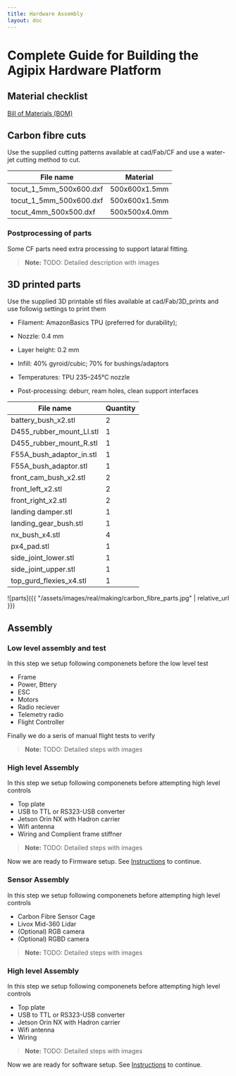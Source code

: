 ```yaml
---
title: Hardware Assembly
layout: doc
---
```


# Complete Guide for Building the Agipix Hardware Platform

## Material checklist

 [Bill of Materials (BOM)](https://sasakuruppuarachchi.github.io/agipix/bom.html)

## Carbon fibre cuts

Use the supplied cutting patterns available at cad/Fab/CF and use a water-jet cutting method to cut.

| File name                  | Material        |
|---------------------------|-----------------|
| tocut_1_5mm_500x600.dxf   | 500x600x1.5mm   |
| tocut_1_5mm_500x600.dxf   | 500x600x1.5mm   |
| tocut_4mm_500x500.dxf     | 500x500x4.0mm   |

### Postprocessing of parts
Some CF parts need extra processing to support lataral fitting.

> **Note:** TODO: Detailed description with images

## 3D printed parts

Use the supplied 3D printable stl files available at cad/Fab/3D_prints and use followig settings to print them

- Filament: AmazonBasics TPU (preferred for durability);
- Nozzle: 0.4 mm 
- Layer height: 0.2 mm
- Infill: 40% gyroid/cubic; 70% for bushings/adaptors
- Temperatures: TPU 235–245°C nozzle

- Post-processing: deburr, ream holes, clean support interfaces

| File name | Quantity |
|---|---|
| battery_bush_x2.stl | 2 |
| D455_rubber_mount_Ll.stl | 1 |
| D455_rubber_mount_R.stl | 1 |
| F55A_bush_adaptor_in.stl | 1 |
| F55A_bush_adaptor.stl | 1 |
| front_cam_bush_x2.stl | 2 |
| front_left_x2.stl | 2 |
| front_right_x2.stl | 2 |
| landing damper.stl | 1 |
| landing_gear_bush.stl | 1 |
| nx_bush_x4.stl | 4 |
| px4_pad.stl | 1 |
| side_joint_lower.stl | 1 |
| side_joint_upper.stl | 1 |
| top_gurd_flexies_x4.stl | 1 |

![parts]({{ "/assets/images/real/making/carbon_fibre_parts.jpg" | relative_url }})

## Assembly

### Low level assembly and test

In this step we setup following componenets before the low level test
- Frame
- Power, Bttery
- ESC
- Motors
- Radio reciever
- Telemetry radio
- Flight Controller

Finally we do a seris of manual flight tests to verify

> **Note:** TODO: Detailed steps with images

### High level Assembly

In this step we setup following componenets before attempting high level controls
- Top plate
- USB to TTL or RS323-USB converter
- Jetson Orin NX with Hadron carrier
- Wifi antenna
- Wiring and Complient frame stiffner 

> **Note:** TODO: Detailed steps with images

Now we are ready to Firmware setup. See [Instructions](./2_flashing_hardware.md) to continue.

### Sensor Assembly

In this step we setup following componenets before attempting high level controls
- Carbon Fibre Sensor Cage
- Livox Mid-360 Lidar
- (Optional) RGB camera
- (Optional) RGBD camera

> **Note:** TODO: Detailed steps with images

### High level Assembly

In this step we setup following componenets before attempting high level controls
- Top plate
- USB to TTL or RS323-USB converter
- Jetson Orin NX with Hadron carrier
- Wifi antenna
- Wiring

> **Note:** TODO: Detailed steps with images

Now we are ready for software setup. See [Instructions](./3_software_setup.md) to continue.


